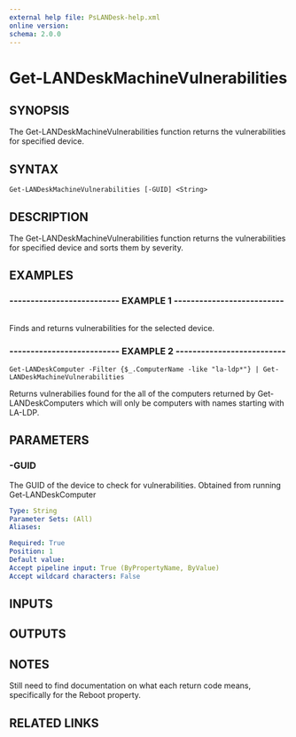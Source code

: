 ```yaml
---
external help file: PsLANDesk-help.xml
online version: 
schema: 2.0.0
---
```


# Get-LANDeskMachineVulnerabilities
## SYNOPSIS
The Get-LANDeskMachineVulnerabilities function returns the vulnerabilities for specified device.

## SYNTAX

```
Get-LANDeskMachineVulnerabilities [-GUID] <String>
```

## DESCRIPTION
The Get-LANDeskMachineVulnerabilities function returns the vulnerabilities for specified device and sorts them by severity.

## EXAMPLES

### -------------------------- EXAMPLE 1 --------------------------
```

```

Finds and returns vulnerabilities for the selected device.

### -------------------------- EXAMPLE 2 --------------------------
```
Get-LANDeskComputer -Filter {$_.ComputerName -like "la-ldp*"} | Get-LANDeskMachineVulnerabilities
```

Returns vulnerabilies found for the all of the computers returned by Get-LANDeskComputers which will only be computers with names
starting with LA-LDP.

## PARAMETERS

### -GUID
The GUID of the device to check for vulnerabilities.
Obtained from running Get-LANDeskComputer

```yaml
Type: String
Parameter Sets: (All)
Aliases: 

Required: True
Position: 1
Default value: 
Accept pipeline input: True (ByPropertyName, ByValue)
Accept wildcard characters: False
```

## INPUTS

## OUTPUTS

## NOTES
Still need to find documentation on what each return code means, specifically for the Reboot property.

## RELATED LINKS

